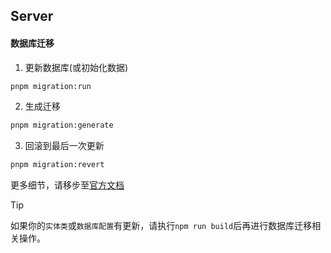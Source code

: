 <!--
 * @Author: June
 * @Description:
 * @Date: 2024-06-05 08:30:08
 * @LastEditTime: 2024-06-05 16:12:57
 * @LastEditors: June
 * @FilePath: \mine-pro\packages\server\SERVER.md
-->

## Server

#### 数据库迁移

1. 更新数据库(或初始化数据)

```bash
pnpm migration:run
```

2. 生成迁移

```bash
pnpm migration:generate
```

3. 回滚到最后一次更新

```bash
pnpm migration:revert
```

更多细节，请移步至[官方文档](https://typeorm.io/migrations)

> [!TIP]
> 如果你的`实体类`或`数据库配置`有更新，请执行`npm run build`后再进行数据库迁移相关操作。
